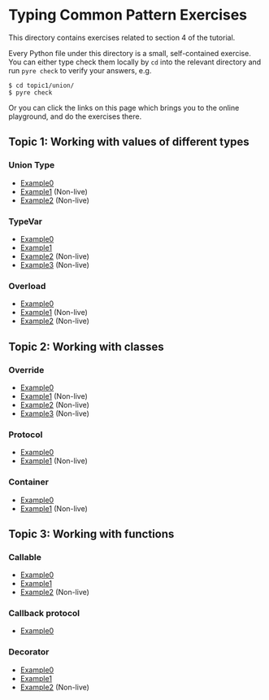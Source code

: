 # Typing Common Pattern Exercises

This directory contains exercises related to section 4 of the tutorial. 

Every Python file under this directory is a small, self-contained exercise. You can either type check them locally by `cd` into the relevant directory and run `pyre check` to verify your answers, e.g.
```
$ cd topic1/union/
$ pyre check
```

Or you can click the links on this page which brings you to the online playground, and do the exercises there. 

## Topic 1: Working with values of different types

### Union Type
- [Example0](https://pyre-check.org/play?input=%23+pyre-strict%0A%0A%0Adef+_receive_bytes_data%28%29+-%3E+bytes%3A%0A++++...%0A%0A%0A%23+TODO%3A+This+is+a+function+that%27s+intended+to+receive+data+from+the+network.%0A%23+Try+add+type+annotation+to+it+using+union+type.+This+entire+file+should+type%0A%23+check+if+you+annotate+it+correctly.%0Adef+receive_data%28encoding%3DNone%29%3A%0A++++bytes_data+%3D+_receive_bytes_data%28%29%0A++++if+encoding+is+None%3A%0A++++++++return+bytes_data%0A++++else%3A%0A++++++++return+bytes_data.decode%28encoding%29%0A%0A%0A%23+Code+below+are+used+to+verify+if+your+annotated+the+above+function+correctly.%0Adef+_process_bytes%28data%3A+bytes%29+-%3E+None%3A%0A++++...%0A%0A%0Adef+_process_string%28data%3A+str%29+-%3E+None%3A%0A++++...%0A%0A%0Adef+test%28%29+-%3E+None%3A%0A++++received_bytes+%3D+receive_data%28%29%0A++++if+isinstance%28received_bytes%2C+bytes%29%3A%0A++++++++_process_bytes%28received_bytes%29%0A%0A++++received_string+%3D+receive_data%28%22utf-8%22%29%0A++++if+isinstance%28received_string%2C+str%29%3A%0A++++++++_process_string%28received_string%29%0A%0A%0A%23+Note+the+two+isinstance%28%29+check+in+our+test%28%29+function+--+why+do+you+think%0A%23+they+exist%3F+What+happens+if+we+removed+them%3F%0A)
- [Example1](https://pyre-check.org/play?input=%23+pyre-ignore-all-errors%0A%0A%23+TODO%3A+Change+%60pyre-ignore-all-errors%60+to+%60pyre-strict%60+on+line+1%2C+so+we+get%0A%23+to+see+all+type+errors+in+this+file.%0A%0Aimport+pathlib%0A%0A%23+Here+is+a+simple+function+that+takes+a+file+path+and+return+its+content.%0A%23+TODO%3A+Try+add+type+annotations+to+this+function.%0Adef+read_file%28path%29%3A%0A++++try%3A%0A++++++++%23+https%3A%2F%2Fdocs.python.org%2F3%2Flibrary%2Fpathlib.html%23pathlib.Path.read_text%0A++++++++return+path.read_text%28%29%0A++++except+%28FileNotFoundError%2C+PermissionError%29+as+error%3A%0A++++++++return+None%0A%0A%0A%23+Here+is+an+alternative+implementation+that+lets+the+exceptions+escape.+%0A%23+TODO%3A+Try+type+annotating+this+one+as+well.%0Adef+read_file_alternative%28path%29%3A%0A++++%23+https%3A%2F%2Fdocs.python.org%2F3%2Flibrary%2Fpathlib.html%23pathlib.Path.read_text%0A++++return+path.read_text%28%29%0A%0A%0A%23+Question%3A+Compare+the+two+functions+above.+Which+one+is+more+convenient+to%0A%23+use%3F+Which+one+is+safer+to+use%3F%0Adef+_process_content%28data%3A+str%29+-%3E+None%3A%0A++++...%0A%0A%0Adef+test%28path%3A+pathlib.Path%29+-%3E+None%3A%0A++++file_content+%3D+read_file%28path%29%0A++++if+file_content+is+not+None%3A++%23+what+happens+if+we+remove+this+line%3F%0A++++++++_process_content%28file_content%29%0A%0A++++file_content2+%3D+read_file_alternative%28path%29%0A++++_process_content%28file_content2%29%0A
) (Non-live)
- [Example2](https://pyre-check.org/play?input=%23+pyre-ignore-all-errors%0A%0A%23+TODO%3A+Change+%60pyre-ignore-all-errors%60+to+%60pyre-strict%60+on+line+1%2C+so+we+get%0A%23+to+see+all+type+errors+in+this+file.%0A%0A%23+We+mentioned+in+the+talk+that+consuming+values+of+union+type+often+requires+a%0A%23+case+split.+But+there+are+also+cases+where+the+case+split+is+not+necessary.%0A%23+This+example+demonstrates+those+cases.%0A%0A%23+Consider+these+two+classes%3A%0A%0A%0Aclass+Dog%3A%0A++++def+bark%28self%29+-%3E+None%3A%0A++++++++print%28%22Whoof%21+Whoof%21%22%29%0A%0A++++def+play%28self%29+-%3E+None%3A%0A++++++++print%28%22Dog+playing%21%22%29%0A%0A++++def+chase%28self%2C+dog%3A+Dog%29+-%3E+None%3A%0A++++++++print%28%22Dog+is+chasing+another+dog%21%22%29%0A%0A%0Aclass+Cat%3A%0A++++def+meow%28self%29+-%3E+None%3A%0A++++++++print%28%22Meow%21+Meow%21%22%29%0A%0A++++def+play%28self%29+-%3E+None%3A%0A++++++++print%28%22Cat+playing%21%22%29%0A%0A++++def+chase%28self%2C+cat%3A+Cat%29+-%3E+None%3A%0A++++++++print%28%22Cat+is+chasing+another+cat%21%22%29%0A%0A%0A%23+Now+we+have+a+function+written+like+this%3A%0A%0A%0Adef+make_sound%28pet%29%3A%0A++++if+isinstance%28pet%2C+Dog%29%3A%0A++++++++pet.bark%28%29%0A++++elif+isinstance%28pet%2C+Cat%29%3A%0A++++++++pet.meow%28%29%0A++++else%3A%0A++++++++raise+RuntimeError%0A%0A%0Amake_sound%28Dog%28%29%29%0Amake_sound%28Cat%28%29%29%0A%0A%23+TODO%3A+Type-annotate+the+%60make_sound%60+function.+Is+the+case-split+here%0A%23+necessary+or+not%3F%0A%0A%0A%23+------------------------------------------------------------------------------%0A%0A%23+Now+consider+the+following+function%3A%0A%0A%0Adef+make_play%28pet%29%3A%0A++++if+isinstance%28pet%2C+Dog%29%3A%0A++++++++pet.play%28%29%0A++++elif+isinstance%28pet%2C+Cat%29%3A%0A++++++++pet.play%28%29%0A++++else%3A%0A++++++++raise+RuntimeError%0A%0A%0Amake_play%28Dog%28%29%29%0Amake_play%28Cat%28%29%29%0A%0A%23+TODO%3A+Type-annotate+the+%60make_sound%60+function.+Is+the+case-split+here%0A%23+necessary+or+not%3F+Try+removing+the+isinstance+check+and+see+if+the+type%0A%23+checker+accepts+the+change.%0A%0A%0A%23+------------------------------------------------------------------------------%0A%0A%23+Question%3A+Is+it+possible+to+type-annotate+the+following+function+with+union%0A%23+type%2C+without+doing+any+case+split+in+the+function+body%3F+Why+or+why+not%3F%0Adef+make_chase%28pet0%2C+pet1%29%3A%0A++++pet0.chase%28pet1%29%0A++++pet1.chase%28pet0%29%0A%0A%0Amake_chase%28Dog%28%29%2C+Dog%28%29%29%0Amake_chase%28Cat%28%29%2C+Dog%28%29%29%0Amake_chase%28Dog%28%29%2C+Cat%28%29%29%0Amake_chase%28Cat%28%29%2C+Cat%28%29%29%0A
) (Non-live)

### TypeVar

- [Example0](https://pyre-check.org/play?input=%23+pyre-strict%0A%0A%23+TODO%3A+Try+annotating+this+function%2C+using+typevar%0Adef+make_pair%28x%2C+y%29%3A%0A++++return+%28x%2C+y%29%0A%0A%0A%23+Here+are+some+tests+to+help+you+verify+that+the+annotation+above+is+working.%0A%23+The+entire+file+should+have+no+type+errors+if+you+did+it+correctly.%0Adef+verify0%28p%3A+tuple%5Bbool%2C+bool%5D%29+-%3E+None%3A%0A++++...%0A%0A%0Adef+verify1%28p%3A+tuple%5Bint%2C+str%5D%29+-%3E+None%3A%0A++++...%0A%0A%0Adef+verify2%28p%3A+tuple%5Bbytes%2C+list%5Bfloat%5D%5D%29+-%3E+None%3A%0A++++...%0A%0A%0Adef+test_make_pair%28%29+-%3E+None%3A%0A++++verify0%28make_pair%28True%2C+False%29%29%0A++++verify1%28make_pair%281%2C+%22foo%22%29%29%0A++++verify2%28make_pair%28b%22bar%22%2C+%5B42.0%5D%29%29%0A%0A%0A%23+Question%3A+In+the+example+above%2C+how+many+type+vars+did+you+define%3F%0A
)
- [Example1](https://pyre-check.org/play?input=%23+pyre-strict%0A%0A%23+TODO%3A+Try+annotating+this+function%2C+using+typevar%0A%23+Hint%3A+here+are+some+example+behaviors+of+this+function%3A%0A%23+flatten_list%28%5B%5B1%5D%2C+%5B%5D%2C+%5B2%2C+3%5D%5D%29+%3D%3D+%5B1%2C+2%2C+3%5D%0A%23+flatten_list%28%5B%5B%22foo%22%2C+%22bar%22%5D%2C+%5B%22baz%22%5D%5D%29+%3D%3D+%5B%22foo%22%2C+%22bar%22%2C+%22baz%22%5D%0A%23+flatten_list%28%5B%5B%5B0%5D%2C+%5B1%5D%5D%2C+%5B%5B2%2C+3%5D%5D%5D%29+%3D%3D+%5B%5B0%2C+1%5D%2C+%5B2%2C+3%5D%5D%0Adef+flatten_list%28inputs%29%3A%0A++++return+%5Bx+for+y+in+inputs+for+x+in+y%5D%0A%0A%0A%23+Here+are+some+tests+to+help+you+verify+that+the+annotation+above+is+working.%0A%23+The+entire+file+should+have+no+type+errors+if+you+did+it+correctly.%0Adef+verify0%28l%3A+list%5Bint%5D%29+-%3E+None%3A%0A++++...%0A%0A%0Adef+verify1%28l%3A+list%5Bstr%5D%29+-%3E+None%3A%0A++++...%0A%0A%0Adef+verify2%28l%3A+list%5Blist%5Bint%5D%5D%29+-%3E+None%3A%0A++++...%0A%0A%0Adef+test_flatten_list%28%29+-%3E+None%3A%0A++++verify0%28flatten_list%28%5B%5B1%5D%2C+%5B%5D%2C+%5B2%2C+3%5D%5D%29%29%0A++++verify1%28flatten_list%28%5B%5B%22foo%22%2C+%22bar%22%5D%2C+%5B%22baz%22%5D%5D%29%29%0A++++verify2%28flatten_list%28%5B%5B%5B0%5D%2C+%5B1%5D%5D%2C+%5B%5B2%2C+3%5D%5D%5D%29%29%0A
)
- [Example2](https://pyre-check.org/play?input=%23+pyre-ignore-all-errors%0A%0A%23+TODO%3A+Change+%60pyre-ignore-all-errors%60+to+%60pyre-strict%60+on+line+1%2C+so+we+get%0A%23+to+see+all+type+errors+in+this+file.%0A%0Afrom+typing+import+TypeVar%0A%0A%23+This+exercise+is+about+the+scope+of+the+typevar.%0A%0A%23+Below+we+have+2+functions%2C+%60foo%60+and+%60bar%60.+They+are+defined+with+2+different%0A%23+typevars%2C+T+and+U.%0A%0AT+%3D+TypeVar%28%22T%22%29%0A%0A%0Adef+foo%28x%3A+T%29+-%3E+list%5BT%5D%3A%0A++++...%0A%0A%0AU+%3D+TypeVar%28%22U%22%29%0A%0A%0Adef+bar%28y%3A+U%29+-%3E+U%3A%0A++++...%0A%0A%0Adef+test%28%29+-%3E+int%3A%0A++++return+bar%2842%29+%2B+len%28foo%28%22abc%22%29%29%0A%0A%0A%23+TODO%3A+Try+changing+the+definition+of+%60bar%60+such+that+it+reuses+the+same%0A%23+typevar+T+as+%60foo%60.+How+did+your+change+affect+type+checking+results%3F%0A%0A%0A%23+-----------------------------------------------------------------------------------------%0A%0A%0A%23+Now+let%27s+try+something+different.+This+time%2C+we+have+an+outer+function%0A%23+%60test%60+and+an+inner+function+%60make_tuple_inner%60.+They+are+currently+defined%0A%23+using+2+different+typevars%2C+T+and+U.%0A%0A%0Adef+test%28x%3A+T%29+-%3E+tuple%5Bint%2C+int%5D%3A%0A++++def+make_tuple_inner%28y%3A+U%2C+z%3A+U%29+-%3E+tuple%5BU%2C+U%5D%3A%0A++++++++return+%28y%2C+z%29%0A%0A++++return+make_tuple_inner%280%2C+1%29%0A%0A%0A%23+TODO%3A+Try+changing+the+definition+of+%60make_tuple_inner%60+such+that+it+reuses%0A%23+the+same+typevar+T+as+%60test%60.+How+did+your+change+affect+type+checking%0A%23+results%3F%0A%0A%0A%23+-----------------------------------------------------------------------------------------%0A%0A%0A%23+The+general+lesson+here+is+that+TypeVars+can+be+freely+reused+across%0A%23+different+functions%2C+but+they+cannot+be+freely+reused+within+the+body+of+a%0A%23+single+function.%0A
) (Non-live)
- [Example3](https://pyre-check.org/play?input=%23+pyre-ignore-all-errors%0A%0A%23+TODO%3A+Change+%60pyre-ignore-all-errors%60+to+%60pyre-strict%60+on+line+1%2C+so+we+get%0A%23+to+see+all+type+errors+in+this+file.%0A%0A%23+TypeVars+can+also+take+a+%22bound%22+argument.+Suppose+we+have+a+class+hierachy+like+this%3A%0A%0A%0Aclass+Pet%3A%0A++++name%3A+str%0A%0A++++def+__init__%28self%2C+name%3A+str%29+-%3E+None%3A%0A++++++++self.name+%3D+name%0A%0A%0Aclass+Dog%28Pet%29%3A%0A++++pass%0A%0A%0Aclass+Cat%28Pet%29%3A%0A++++pass%0A%0A%0A%23+And+we+have+a+function+that+is+supposed+to+operate+on+any+subclasses+of+Pet%3A%0A%0A%0Adef+make_cute%28pet%29%3A%0A++++original_name+%3D+pet.name%0A++++new_name+%3D+f%22Cute+%7Boriginal_name%7D%22%0A++++pet.name+%3D+new_name%0A++++return+pet%0A%0A%0A%23+It%27s+apparent+that+the+function+has+the+same+parameter+and+return+type%2C+so+we%0A%23+might+want+to+use+a+type+var.%0A%23+TODO%3A+Try+annotating+the+function+above+with+a+simple+typevar+and+see+what%0A%23+happens+--+why+do+you+think+the+type+checker+complains%3F%0A%0A%23+TODO%3A+Now%2C+add+a+%22bound%22+argument+to+your+typevar+like+this%3A%0A%23+T+%3D+TypeVar%28%22T%22%2C+bound%3DPet%29%0A%23+This+basically+tells+the+type+checker+that+within+the+function+body%2C+T+is%0A%23+guaranteed+to+be+a+subclass+of+Pet%2C+which+makes+it+possible+for+us+to+access%0A%23+its+%60name%60+field+within+the+function.+Try+invoking+the+function+with+an+int%0A%23+or+string+and+see+what+happens%21%0A%0A%23+Such+trick+is+often+useful%2C+for+example%2C+when+you+use+the+builder+pattern.%0A%0A%0Adef+verify_dog%28dog%3A+Dog%29+-%3E+None%3A%0A++++...%0A%0A%0Adef+verify_cat%28cat%3A+Cat%29+-%3E+None%3A%0A++++...%0A%0A%0Adef+test%28%29+-%3E+None%3A%0A++++verify_dog%28make_cute%28Dog%28%22Fido%22%29%29%29%0A++++verify_cat%28make_cute%28Dog%28%22Fido%22%29%29%29%0A
) (Non-live)

### Overload
- [Example0](https://pyre-check.org/play?input=%23+pyre-strict%0A%0A%23+The+Python+standard+library+has+a+built-in+%22round%22+function%2C+which+takes+a%0A%23+float+value+and+round+it+down.+If+no+additional+argument+is+provided%2C+or+if%0A%23+the+ndigits+argument+is+set+to+None%2C+the+input+float+will+be+round+to+the%0A%23+nearest+integer.+Otherwise%2C+if+ndigits+is+a+integer%2C+it+specifies+the+number%0A%23+of+decimal+digits+to+keep%2C+and+the+return+value+becomes+a+float.+For+example%3A%0A%0Aassert+round%2842.06%29+%3D%3D+42%0Aassert+round%2842.06%2C+None%29+%3D%3D+42%0Aassert+round%2842.06%2C+ndigits%3DNone%29+%3D%3D+42%0Aassert+round%2842.06%2C+1%29+%3D%3D+42.1%0Aassert+round%2842.06%2C+ndigits%3D1%29+%3D%3D+42.1%0A%0A%23+The+exercise+here+is+to+try+adding+type+annotation+to+this+builtin+functions.%0A%23+To+avoid+potential+naming+conflict%2C+let%27s+write+our+own+wrapper+of+the%0A%23+%60round%60+function+and+operate+that+instead.%0A%23+TODO%3A+Type+annotate+the+%60my_round%60+function.+The+entire+file+should+have+no%0A%23+type+errors+if+you+did+it+correctly.%0A%0A%0Adef+my_round%28value%2C+ndigits%3DNone%29%3A%0A++++%23+An+error+suppression+is+needed+here+if+fallback+annotation+is+added.%0A++++return+round%28value%2C+ndigits%29++%23+type%3A+ignore%0A%0A%0A%23+Below+are+some+tests+to+help+you+verify+that+the+annotation+above+is+working.%0Adef+verify0%28r%3A+int%29+-%3E+None%3A%0A++++...%0A%0A%0Adef+verify1%28r%3A+float%29+-%3E+None%3A%0A++++...%0A%0A%0Adef+test%28%29+-%3E+None%3A%0A++++verify0%28my_round%2842.06%29%29%0A++++verify0%28my_round%2842.06%2C+None%29%29%0A++++verify0%28my_round%2842.06%2C+ndigits%3DNone%29%29%0A++++verify1%28my_round%2842.06%2C+1%29%29%0A++++verify1%28my_round%2842.06%2C+ndigits%3D1%29%29%0A)
- [Example1](https://pyre-check.org/play?input=%23+pyre-ignore-all-errors%0A%0A%23+TODO%3A+Change+%60pyre-ignore-all-errors%60+to+%60pyre-strict%60+on+line+1%2C+so+we+get%0A%23+to+see+all+type+errors+in+this+file.%0A%0A%23+PEP+586+introduces+the+notion+of+%22literal+type%22+%28see%0A%23+https%3A%2F%2Fdocs.python.org%2F3%2Flibrary%2Ftyping.html%23typing.Literal%29.+A+literal+type%0A%23+is+a+type+that+can+be+used+to+indicate+to+type+checker+that+the+corresponding%0A%23+variable+can+only+take+certain+%28int%2C+boolean%2C+string%2C+or+enum%29+values.+For%0A%23+example%3A%0A%0Afrom+typing+import+Literal%0A%0A%0Adef+only_take_one%28x%3A+Literal%5B1%5D%29+-%3E+None%3A%0A++++...%0A%0A%0Aonly_take_one%281%29++%23+OK%0A%23+only_take_one%282%29+will+error%2C+since+only+the+integer+literal+1+has+the+type%0A%23+%60Literal%5B1%5D%60.%0A%0A%0Adef+only_take_true%28x%3A+Literal%5BTrue%5D%29+-%3E+None%3A%0A++++...%0A%0A%0Aonly_take_true%28True%29++%23+OK%0A%23+only_take_one%28False%29+will+error%2C+due+to+same+reason+before.%0A%0A%0A%23+Given+the+information+above%2C+let%27s+try+adding+type+annotation+to+the%0A%23+following+function.+It%27s+a+simple+wrapper+around+%60subprocess.run%60.+The+idea%0A%23+is+that+we+have+a+flag+to+control+whether+the+return+code+or+the+stdout+of%0A%23+the+subprocess+invocation+should+be+returned.%0A%23+TODO%3A+Type+annotate+the+%60run%60+function.+The+entire+file+should+have+no+type%0A%23+errors+if+you+did+it+correctly.%0A%0Aimport+subprocess%0A%0A%0Adef+run%28command%2C+keep_stdout%3DFalse%29%3A%0A++++%23+https%3A%2F%2Fdocs.python.org%2F3%2Flibrary%2Fsubprocess.html%23subprocess.run%0A++++%23+The+code+only+works+on+Python+3.7%2B%0A++++result+%3D+subprocess.run%28%0A++++++++command.split%28%29%2C%0A++++++++text%3DTrue%2C%0A++++++++capture_output%3Dkeep_stdout%2C%0A++++%29%0A++++if+keep_stdout%3A%0A++++++++return+result.stdout%0A++++else%3A%0A++++++++return+result.returncode%0A%0A%0A%23+Below+are+some+tests+to+help+you+verify+that+the+annotation+above+is+working.%0Adef+verify0%28r%3A+int%29+-%3E+None%3A%0A++++...%0A%0A%0Adef+verify1%28r%3A+str%29+-%3E+None%3A%0A++++...%0A%0A%0Adef+test%28%29+-%3E+None%3A%0A++++verify0%28run%28%22touch+foo.py%22%29%29%0A++++verify0%28run%28%22touch+foo.py%22%2C+keep_stdout%3DFalse%29%29%0A++++verify1%28run%28%22cat+foo.py%22%2C+keep_stdout%3DTrue%29%29%0A) (Non-live)
- [Example2](https://pyre-check.org/play?input=%23+pyre-ignore-all-errors%0A%0A%23+This+is+a+read-only+exercise.%0A%0Afrom+typing+import+overload%0A%0A%23+Using+overloads+to+annotate+functions+is+sometimes+unavoidable+because+the%0A%23+function+comes+from+a+third+party+library+you+do+not+control%2C+and+you+are%0A%23+just+writing+type+stubs+for+it.%0A%23+But+if+you+do+have+full+control+over+the+source+code+and+are+able+to+do+some%0A%23+refactoring%2C+there+are+ways+to+avoid+the+complexity+and+the+hassle+of%0A%23+overloads+altogether.%0A%0A%23+One+thing+to+realize+is+that+overloads+are+necessary+only+when+you+want%0A%23+different+function+signatures+to+share+the+same+name.+If+there%27s+no+name%0A%23+sharing%2C+no+overload+needed.+Hence+the+easiest+way+to+avoid+overloads+is+to%0A%23+break+the+overloaded+name+into+separate+functions.+Take+the+%60receive_data%60%0A%23+example+we+had+in+the+talk%3A%0A%0A%0A%40overload%0Adef+receive_data%28%29+-%3E+bytes%3A%0A++++pass%0A%0A%0A%40overload%0Adef+receive_data%28encoding%3A+None%29+-%3E+bytes%3A%0A++++pass%0A%0A%0A%40overload%0Adef+receive_data%28encoding%3A+str%29+-%3E+str%3A%0A++++pass%0A%0A%0Adef+receive_data%28encoding%3A+str+%7C+None+%3D+None%29+-%3E+bytes+%7C+str%3A%0A++++...%0A%0A%0A%23+Instead+of+having+one+function+that+may+return+either+a+bytes+or+a+string%2C%0A%23+write+two+different+functions+instead%3A%0A%0A%0Adef+receive_bytes_data%28%29+-%3E+bytes%3A%0A++++...%0A%0A%0Adef+receive_str_data%28encoding%3A+str%29+-%3E+str%3A%0A++++...%0A%0A%0A%23+Downstream+code+will+be+able+to+choose+which+one+to+use+on+their+side+based%0A%23+on+the+name+of+the+function%2C+not+on+the+number+or+the+types+of+the+arguments.%0A%23+No+overload+is+required+at+all.%0A%0A%23+The+same+thing+can+be+done+in+other+examples.+Try+thinking+of+a+way+to+break%0A%23+the+%60round%60+function+and+the+%60run%60+function+we+wrote+in+other+exercises.%0A) (Non-live)

## Topic 2: Working with classes

### Override
- [Example0](https://pyre-check.org/play?input=%23+pyre-strict%0A%0A%23+This+exercise+is+about+basic+object-oriented+programming+in+Python.%0A%23+Let%27s+define+a+simple+class+hierarchy%3A%0A%0A%0Aclass+Pet%3A%0A++++def+__init__%28self%2C+name%3A+str%29+-%3E+None%3A%0A++++++++self.name%3A+str+%3D+name%0A%0A++++def+play_with%28self%2C+other%3A+%22Pet%22%29+-%3E+None%3A%0A++++++++print%28f%22%7Bself.name%7D+is+playing+with+%7Bother.name%7D%22%29%0A%0A%0A%23+Subclasses+of+Pet+%22inherits%22+all+the+attributes+and+methods+in+the+parent%0A%23+class.+So+any+Dog+will+also+have+a+name+and+a+play_with+method.+What%E2%80%99s+more%2C%0A%23+Dog+can+also+add+new+attributes+or+new+methods+that+do+not+exist+in+the+Pet%0A%23+class.%0Aclass+Dog%28Pet%29%3A%0A++++def+bark%28self%29+-%3E+None%3A%0A++++++++print%28%22Whoof%21+Whoof%21%22%29%0A%0A%0A%23++Another+thing+that+may+happen+in+subclass+is+that+you+can+define+attributes%0A%23++or+methods+that+has+the+same+name+as+the+attributes+or+methods+in+the+parent%0A%23++class.+Doing+this+will+make+the+definition+in+the+child+class+%22override%22+the%0A%23++corresponding+definition+in+the+parent.+The+end+result+of+the+overriding+is%0A%23++that+the+%60Cat%60+objects+and+Pet+objects+may+share+the+same+%60play_with%60%0A%23++interface%2C+but+when+you+invoke+that+interface%2C+they+will+behave+differently.%0Aclass+Cat%28Pet%29%3A%0A++++def+play_with%28self%2C+other%3A+Pet%29+-%3E+None%3A%0A++++++++print%28f%22%7Bself.name%7D+does+not+want+to+play+with+%7Bother.name%7D%22%29%0A%0A%0A%23+TODO%3A+Type-annotate+the+following+functions+without+using+union+type.+The%0A%23+function+should+accepts+all+kinds+of+pets%2C+but+nothing+else.%0Adef+befriend%28pet0%2C+pet1%29%3A%0A++++pet0.play_with%28pet1%29%0A++++pet1.play_with%28pet0%29%0A%0A%0A%23+Below+are+some+tests+to+help+you+verify+that+the+annotation+above+is+working.%0A%23+The+%60test%60+function+should+have+no+type+errors+if+you+did+it+correctly.%0A%0A%0Adef+test%28%29+-%3E+None%3A%0A++++befriend%28Dog%28%22Fido%22%29%2C+Dog%28%22Rover%22%29%29%0A++++befriend%28Dog%28%22Fido%22%29%2C+Cat%28%22Fluffy%22%29%29%0A++++befriend%28Cat%28%22Fluffy%22%29%2C+Dog%28%22Fido%22%29%29%0A++++befriend%28Cat%28%22Fluffy%22%29%2C+Cat%28%22Silky%22%29%29%0A%0A%0A%23+-------------------------------------------------------------------------------%0A%0A%0A%23+Here%27s+another+class+that+tries+to+extend+Pet.+The+type+checker+complains%0A%23+about+it.+Can+you+spot+why%3F%0A%0A%0Aclass+Duck%28Pet%29%3A%0A++++def+play_with%28self%29+-%3E+None%3A%0A++++++++print%28f%22%7Bself.name%7D+is+playing+by+itself%22%29%0A%0A%0A%23+Trying+executing+this+file+with+the+Python+interpreter+%28e.g.+%60python3%0A%23+example.py%60%29+to+get+a+sense+of+why+the+definition+of+%60Duck%60+is+problematic.%0Abefriend%28Dog%28%22Fido%22%29%2C+Duck%28%22Donald%22%29%29%0A)
- [Example1](https://pyre-check.org/play?input=%23+pyre-strict%0A%0A%23+This+example+shows+why+it+is+not+safe+to+have+overriding+method+change+the%0A%23+return+type+to+be+more+general.+Try+run+this+file+with+a+Python+interpreter%0A%23+%28e.g.+%60python3+example1.py%60%29.%0A%0A%0Aclass+Pet%3A%0A++++def+__init__%28self%2C+name%3A+str%29+-%3E+None%3A%0A++++++++self.name%3A+str+%3D+name%0A%0A++++def+clone%28self%29+-%3E+%22Pet%22%3A%0A++++++++return+Pet%28self.name%29%0A%0A%0Aclass+Dog%28Pet%29%3A%0A++++def+clone%28self%29+-%3E+object%3A++%23+type%3A+ignore%0A++++++++return+42%0A%0A%0Adef+test%28pet%3A+Pet%29+-%3E+None%3A%0A++++clone+%3D+pet.clone%28%29%0A++++print%28f%22Name+of+cloned+pet+is+%7Bpet.name%7D%22%29%0A%0A%0Atest%28Dog%28%22Fido%22%29%29%0A) (Non-live)
- [Example2](https://pyre-check.org/play?input=%23+pyre-strict%0A%0A%23+This+example+shows+why+it+is+not+safe+to+have+overriding+method+change+the%0A%23+parameter+type+to+be+more+specific.+Try+run+this+file+with+a+Python%0A%23+interpreter+%28e.g.+%60python3+example2.py%60%29.%0A%0A%0Aclass+Pet%3A%0A++++def+__init__%28self%2C+name%3A+str%29+-%3E+None%3A%0A++++++++self.name%3A+str+%3D+name%0A%0A++++def+likes%28self%2C+other%3A+%22Pet%22%29+-%3E+bool%3A%0A++++++++return+True%0A%0A%0Aclass+Dog%28Pet%29%3A%0A++++pass%0A%0A%0Aclass+Cat%28Pet%29%3A%0A++++def+is_fluffy%28self%29+-%3E+bool%3A%0A++++++++return+self.name+%3D%3D+%22Fluffy%22%0A%0A++++def+likes%28self%2C+other%3A+%22Cat%22%29+-%3E+bool%3A++%23+type%3A+ignore%0A++++++++return+other.is_fluffy%28%29%0A%0A%0Adef+likes_fido%28pet%3A+Pet%29+-%3E+bool%3A%0A++++return+pet.likes%28Dog%28%22Fido%22%29%29%0A%0A%0Aprint%28likes_fido%28Cat%28%22Fluffy%22%29%29%29%0A) (Non-live)
- [Example3](https://pyre-check.org/play?input=%23+pyre-ignore-all-errors%0A%0A%23+TODO%3A+Change+%60pyre-ignore-all-errors%60+to+%60pyre-strict%60+on+line+1%2C+so+we+get%0A%23+to+see+all+type+errors+in+this+file.%0A%0A%23+A+%28hypothetical%29+Python+developer+is+having+trouble+with+a+typing-related%0A%23+issue.+Here+is+what+the+code+looks+like%3A%0A%0A%0Aclass+ConfigA%3A%0A++++pass%0A%0A%0Aclass+ConfigB%3A%0A++++some_attribute%3A+int+%3D+1%0A%0A%0Aclass+HelperBase%3A%0A++++def+__init__%28self%2C+config%3A+ConfigA+%7C+ConfigB%29+-%3E+None%3A%0A++++++++self.config+%3D+config%0A%0A++++def+common_fn%28self%29+-%3E+None%3A%0A++++++++pass%0A%0A%0Aclass+HelperA%28HelperBase%29%3A%0A++++def+__init__%28self%2C+config%3A+ConfigA%29+-%3E+None%3A%0A++++++++super%28%29.__init__%28config%29%0A%0A%0Aclass+HelperB%28HelperBase%29%3A%0A++++def+__init__%28self%2C+config%3A+ConfigB%29+-%3E+None%3A%0A++++++++super%28%29.__init__%28config%29%0A%0A++++def+some_fn%28self%29+-%3E+int%3A%0A++++++++return+self.config.some_attribute%0A%0A%0A%23+The+developer+is+confused+about+why+Pyre+reports+a+type+error+on+%60HelperB.some_fn%60.%0A%23+Question%3A+Is+the+reported+type+error+a+false+positive+or+not%3F%0A%23+Question%3A+How+would+you+suggest+changing+the+code+to+avoid+the+type+error%3F%0A%23+Question%3A+Is+it+a+good+idea+to+have+%60HelperA%60+and+%60HelperB%60+share+the+same+base+class%3F%0A) (Non-live)

### Protocol
- [Example0](https://pyre-check.org/play?input=%23+pyre-strict%0A%0A%23+Consider+the+following+%60read_and_process%28%29%60+function%2C+which+reads+data+from%0A%23+somewhere%2C+and+process+the+data+somehow.%0Adef+_process%28message%3A+bytes%29+-%3E+None%3A%0A++++...%0A%0A%0Adef+read_and_process%28input_channel%29%3A%0A++++message+%3D+input_channel.readline%28%29%0A++++_process%28message%29%0A%0A%0A%23+Question%3A+without+additional+context%2C+what+do+think+should+be+the+type+of+the%0A%23+parameter+%60input_channel%60%3F%0A%0A%0A%23+----------------------------------------------------------------------------%0A%0A%0A%23+It+seems+like+%60input_channel%60+can+be+many+things.+For+examle%2C+we+could+pass%0A%23+an+opened+file+to+it%3A%0A%0A%0Adef+test_file%28filename%3A+str%29+-%3E+None%3A%0A++++%23+https%3A%2F%2Fdocs.python.org%2F3%2Flibrary%2Ffunctions.html%23open%0A++++with+open%28filename%2C+%22rb%22%29+as+f%3A%0A++++++++%23+The+type+of+%60f%60+here+would+be+%60io.BufferedReader%60.+You+can+confirm+it%0A++++++++%23+by+adding+a+%60reveal_type%28f%29%60.%0A++++++++read_and_process%28f%29%0A%0A%0A%23+We+could+also+have+the+%60input_channel%60+backed+by+a+data+stream+from+network%3A%0A%0Aimport+socket%0A%0A%0Aclass+SocketInputChannel%3A%0A++++def+__init__%28self%2C+sock%3A+socket.socket%29+-%3E+None%3A%0A++++++++self.sock+%3D+sock%0A%0A++++%23+NOTE%3A+This+is+just+a+simple+implementation+for+demonstration+purpose%0A++++%23+only.+It+is+horribly+efficient+and+therefore+not+recommended+for+any%0A++++%23+practical+purpose.+In+production+code%2C+you+may+want+to+either+leverage%0A++++%23+%60sock.makefile%28%29%60+or+to+use+an+in-memory+buffer+along+with+a+larger%0A++++%23+chunk+size+for+%60sock.recv%28%29%60%0A++++def+readline%28self%29+-%3E+bytes%3A%0A++++++++line+%3D+b%22%22%0A++++++++while+not+line.endswith%28b%22%5Cn%22%29%3A%0A++++++++++++%23+https%3A%2F%2Fdocs.python.org%2F3%2Flibrary%2Fsocket.html%23socket.socket.recv%0A++++++++++++line+%2B%3D+self.sock.recv%281%29%0A++++++++return+line%0A%0A%0Adef+test_network%28sock%3A+socket.socket%29+-%3E+None%3A%0A++++read_and_process%28SocketInputChannel%28sock%29%29%0A%0A%0A%23+And+why+not+have+an+input+channel+backed+by+a+in-memory+bytes+buffer%2C+if+for%0A%23+no+other+reason+than+to+make+it+easier+to+do+unit+tests+on+the%0A%23+%60read_and_process%28%29%60+function%3F%0A%0Aimport+io%0A%0A%0Adef+test_bytes_buffer%28content%3A+bytes%29+-%3E+None%3A%0A++++%23+https%3A%2F%2Fdocs.python.org%2F3%2Flibrary%2Fio.html%23io.BytesIO%0A++++read_and_process%28io.BytesIO%28content%29%29%0A%0A%0A%23+----------------------------------------------------------------------------%0A%0A%0A%23+TODO%3A+Given+all+the+usages+described+in+the+previous+section%2C+try%0A%23+type-annotating+the+%60read_and_process%28%29%60+function+appeared+on+top+of+this%0A%23+file%2C+so+all+of+its+callers+in+this+file+type+checks.%0A%0A%23+Also+think+about+the+scenario+where+in+the+future%2C+we+may+further+extend+our%0A%23+application+and+define+more+kinds+of+input+channels+%28i.e.+define+more+classes%0A%23+that+offers+a+bytes-returning+%60readline%28%29%60+method%29.+Does+the+annotation+you%0A%23+added+before+still+work%3F%0A)
- [Example1](https://pyre-check.org/play?input=%23+pyre-ignore-all-errors%0A%0A%23+TODO%3A+Change+%60pyre-ignore-all-errors%60+to+%60pyre-strict%60+on+line+1%2C+so+we+get%0A%23+to+see+all+type+errors+in+this+file.%0A%0A%23+TODO%3A+Try+type-annotate+the+following+function%2C+so+the+entire+file+would+type%0A%23+check.+Please+avoid+using+union+type.%0A%0A%0Adef+close_all%28%2Athings%29%3A%0A++++for+t+in+things%3A%0A++++++++t.close%28%29%0A%0A%0Aimport+tarfile%2C+threading%0A%0A%0Aclass+Resource%3A%0A++++def+__init__%28self%2C+lock%3A+threading.Lock%29+-%3E+None%3A%0A++++++++self.lock+%3D+lock%0A%0A++++def+acquire%28self%29+-%3E+None%3A%0A++++++++self.lock.acquire%28%29%0A%0A++++def+close%28self%29+-%3E+None%3A%0A++++++++self.lock.release%28%29%0A%0A%0Adef+test%28resource%3A+Resource%2C+input_filename%3A+str%2C+output_filename%3A+str%29+-%3E+None%3A%0A++++try%3A%0A++++++++resource.acquire%28%29%0A++++++++in_file+%3D+tarfile.open%28input_filename%29%0A++++++++out_file+%3D+open%28output_filename%2C+%22w%22%29%0A++++finally%3A%0A++++++++close_all%28resource%2C+in_file%2C+out_file%29%0A) (Non-live)

### Container
- [Example0](https://pyre-check.org/play?input=%23+pyre-strict%0A%0A%23+This+is+a+read-only+exercise.+Consider+the+following+class+hierarchy%3A%0A%0A%0Aclass+Pet%3A%0A++++def+__init__%28self%2C+name%3A+str%29+-%3E+None%3A%0A++++++++self.name%3A+str+%3D+name%0A%0A%0Aclass+Dog%28Pet%29%3A%0A++++def+bark%28self%29+-%3E+None%3A%0A++++++++print%28%22Whoof%21+Whoof%21%22%29%0A%0A%0Aclass+Cat%28Pet%29%3A%0A++++def+meow%28self%29+-%3E+None%3A%0A++++++++print%28%22Meow%21+Meow%21%22%29%0A%0A%0A%23+Also+consider+a+function+that+takes+a+list+of+Pet+as+argument.+The+body+of%0A%23+this+function+is+currently+kept+empty.+You+will+be+asked+to+fill+it+in+later.%0A%0A%0Adef+process_pets%28pets%3A+list%5BPet%5D%29+-%3E+None%3A%0A++++raise+NotImplementedError%0A%0A%0A%23+And+finally%2C+let%27s+have+a+test+function+that+invokes+the+%60process_pets%60+function%3A%0A%0A%0Adef+test%28%29+-%3E+None%3A%0A++++my_cats+%3D+%5BCat%28%22Fluffy%22%29%5D%0A++++process_pets%28my_cats%29%0A++++for+cat+in+my_cats%3A%0A++++++++cat.meow%28%29%0A%0A%0Atest%28%29%0A%0A%0A%23+Notice+that+the+type+checker+is+not+OK+with+this+file%3A+it+reports+a+type+error.%0A%23+Look+at+the+type+error+and+see+if+you+can+figure+out+the+rationale.%0A%23+Also+consider+what+would+happen+if+the+type+checker+accepts+the+code+as-is.%0A%0A%23+Question%3A+can+you+think+of+a+type-safe+thing+that+the+%60process_pets%28%29%60%0A%23+function+may+do%2C+which+can+lead+to+a+crash+in+the+%60test%28%29%60+function%3F+Trying%0A%23+replacing+the+body+of+%60process_pets%28%29%60+with+what+you+came+up+with%2C+and+run%0A%23+this+file+with+the+Python+interpreter+to+verify+your+thoughts.%0A)
- [Example1](https://pyre-check.org/play?input=%23+pyre-ignore-all-errors%0A%0A%23+TODO%3A+Change+%60pyre-ignore-all-errors%60+to+%60pyre-strict%60+on+line+1%2C+so+we+get%0A%23+to+see+all+type+errors+in+this+file.%0A%0A%23+A+%28hypothetical%29+Python+developer+is+having+some+troubles+typing+his%0A%23+code+that+are+related+to+SQL.+Here+is+the+code%3A%0A%0Afrom+datetime+import+datetime%0Afrom+typing+import+Union%0A%0ASQLTypes+%3D+Union%5BNone%2C+str%2C+bytes%2C+int%2C+float%2C+bool%2C+datetime%5D%0A%0A%0Adef+process_row%28row%3A+dict%5Bstr%2C+SQLTypes%5D%29+-%3E+None%3A%0A++++print%28row%29%0A%0A%0Adef+test%28%29+-%3E+None%3A%0A++++fred%3A+dict%5Bstr%2C+int+%7C+str+%7C+None%5D+%3D+%7B%22age%22%3A+42%2C+%22name%22%3A+%22Fred%22%2C+%22pet%22%3A+None%7D%0A++++process_row%28row%3Dfred%29%0A%0A%0A%23+The+develper+was+confused+about+the+type+error.+He+understands+that+the%0A%23+declared+row+does+not+fully+conform+to+the+SQLTypes+typing%2C+but+it%27s%0A%23+effectively+a+subset.+Why+is+this+an+incompatible+type%3F%0A%0A%23+TODO%3A+Try+to+change+one+type+annotation+in+this+file+to+resolve+the+type+error.%0A) (Non-live)

## Topic 3: Working with functions

### Callable
- [Example0](https://pyre-check.org/play?input=%23+pyre-strict%0A%0A%23+We+have+a+query+API+like+this%2C+possibly+taken+from+some+network-oriented%0A%23+library.+It+takes+the+input+of+a+query+and+two+callbacks%2C+and+invoke+the%0A%23+right+callback+depending+on+whether+the+query+has+succeeded+or+not.%0A%0A%0Adef+_do_query%28inputs%3A+str%29+-%3E+str%3A%0A++++...%0A%0A%0Adef+query%28inputs%2C+on_success%2C+on_failure%29%3A%0A++++try%3A%0A++++++++result+%3D+_do_query%28inputs%29%0A++++++++on_success%28result%29%0A++++except+Exception+as+error%3A%0A++++++++on_failure%28error%29%0A%0A%0A%23+The+API+can+be+used+as+follows%3A%0A%0A%0Adef+process_query_result%28result%3A+str%29+-%3E+None%3A%0A++++print%28f%22Query+succeeded+with+result+%3D+%7Bresult%7D%22%29%0A%0A%0Adef+log_error%28error%3A+Exception%29+-%3E+None%3A%0A++++print%28f%22Query+failed+with+error+%3D+%7Berror%7D%22%29%0A%0A%0Adef+test%28inputs%3A+str%29+-%3E+None%3A%0A++++query%28inputs%2C+on_success%3Dprocess_query_result%2C+on_failure%3Dlog_error%29%0A%0A%0A%23+TODO%3A+Please+fill+in+the+type+annotation+of+the+%60query%60+function%2C+so+the%0A%23+%60test%28%29%60+function+could+type+check.%0A)
- [Example1](https://pyre-check.org/play?input=%23+pyre-strict%0A%0A%23+Here+is+a+%28rather+naive%29+implementation+of+a+%22filter%22+function.+What+it+does%0A%23+is+to+take+a+predicate%2C+which+is+supposed+to+be+a+unary+function+that+returns%0A%23+a+boolean+value%2C+along+with+a+bunch+of+elements%2C+and+returns+a+list%0A%23+containing+all+elements+on+which+the+predicate+returns+true.%0A%0A%0Adef+my_filter%28predicate%2C+elements%29%3A%0A++++results+%3D+%5B%5D%0A++++for+element+in+elements%3A%0A++++++++if+predicate%28element%29%3A%0A++++++++++++results.append%28element%29%0A++++return+results%0A%0A%0A%23+A+number+of+concrete+pieces+of+logic+can+be+implemented+with+it.+For+example%2C%0A%23+this+is+a+function+that+takes+a+collection+of+numbers%2C+and+drop+all+the+ones%0A%23+in+it+that%E2%80%99s+larger+than+certain+threshold%3A%0A%0Afrom+typing+import+Iterable%0A%0A%0Adef+drop_large_numbers%28numbers%3A+Iterable%5Bint%5D%2C+limit%3A+int%29+-%3E+list%5Bint%5D%3A%0A++++return+my_filter%28lambda+x%3A+x+%3C%3D+limit%2C+numbers%29%0A%0A%0A%23+This+is+a+function+that+takes+a+directory+and+returns+all+Python+source+files%0A%23+in+that+directory%3A%0A%0Aimport+pathlib%0A%0A%0Adef+get_python_files_in_directory%28directory%3A+pathlib.Path%29+-%3E+list%5Bpathlib.Path%5D%3A%0A++++return+my_filter%28lambda+p%3A+p.suffix+%3D%3D+%22.py%22%2C+directory.iterdir%28%29%29%0A%0A%0A%23+And+this+is+a+function+that+takes+a+collection+of+employees+and+return+all%0A%23+the+ones+that+have+remained+employed+after+10+years%3A%0A%0A%0Aclass+Employee%3A%0A++++def+__init__%28self%2C+tenure%3A+int%29+-%3E+None%3A%0A++++++++self.tenure%3A+int+%3D+tenure%0A%0A%0Adef+get_senior_employees%28employees%3A+Iterable%5BEmployee%5D%29+-%3E+list%5BEmployee%5D%3A%0A++++return+my_filter%28lambda+employee%3A+employee.tenure+%3E%3D+10%2C+employees%29%0A%0A%0A%23+TODO%3A+Please+fill+in+the+type+annotation+of+the+%60my_filter%60+function%2C+so+all%0A%23+of+its+callsites+in+this+file+could+type+check.+Avoid+using+union+type+in%0A%23+your+annotation%2C+if+possible.%0A)
- [Example2](https://pyre-check.org/play?input=%23+pyre-ignore-all-errors%0A%0A%23+TODO%3A+Change+%60pyre-ignore-all-errors%60+to+%60pyre-strict%60+on+line+1%2C+so+we+get%0A%23+to+see+all+type+errors+in+this+file.%0A%0A%23+This+is+a+read-only+example.+It+demonstrates+some+interesting+behavior+on+the%0A%23+compatibility+of+Callable+types.%0A%0Afrom+typing+import+Callable%0A%0A%0Aclass+Pet%3A%0A++++def+__init__%28self%2C+name%3A+str%2C+age%3A+int%29+-%3E+None%3A%0A++++++++self.name+%3D+name%0A++++++++self.age+%3D+age%0A%0A%0Aclass+Dog%28Pet%29%3A%0A++++def+bark%28self%29+-%3E+None%3A%0A++++++++print%28%22Whoof%21+Whoof%21%22%29%0A%0A%0A%23+This+function+takes+a+callable+that+has+%60Pet%60+as+the+return+type.%0Adef+test0%28pet_factory%3A+Callable%5B%5B%5D%2C+Pet%5D%29+-%3E+None%3A%0A++++...%0A%0A%0A%23+This+function+is+a+callable+that+has+%60Dog%60+as+the+return+type.%0Adef+make_fido%28%29+-%3E+Dog%3A%0A++++return+Dog%28%22Fido%22%2C+2%29%0A%0A%0A%23+Question%3A+should+the+type+checker+accept+this+call%3F+Why+or+why+not%3F%0Atest0%28make_fido%29%0A%0A%23+------------------------------------------------------------------------------%0A%0A%23+This+function+takes+a+callable+that+has+%60Pet%60+as+the+parameter+type.%0Adef+test1%28predicate%3A+Callable%5B%5BPet%5D%2C+bool%5D%29+-%3E+None%3A%0A++++...%0A%0A%0A%23+This+function+is+a+callable+that+has+%60Dog%60+as+the+parameter+type.%0Adef+is_dog_happy%28dog%3A+Dog%29+-%3E+bool%3A%0A++++return+dog.age+%3C%3D+2%0A%0A%0A%23+Question%3A+should+the+type+checker+accept+this+call%3F+Why+or+why+not%3F%0Atest1%28is_dog_happy%29%0A%0A%23+------------------------------------------------------------------------------%0A%0A%0A%23+This+function+takes+a+callable+that+constructs+%60Pet%60+from+a+string+and+an+int.%0Adef+test2%28pet_factory%3A+Callable%5B%5B%5D%2C+Pet%5D%29+-%3E+None%3A%0A++++...%0A%0A%0A%23+Question%3A+should+the+type+checker+accept+this+call%3F+Why+or+why+not%3F%0Atest2%28Pet%29%0A) (Non-live)

### Callback protocol
- [Example0](https://pyre-check.org/play?input=%23+pyre-strict%0A%0A%23+In+this+exercise%2C+we+are+going+to+craft+a+simple+test+framework.%0A%0A%23+An+individual+%22test+case%22+is+a+function+that+returns+None.+If+the+function%0A%23+returns+normally%2C+we+consider+the+test+passed.+Otherwise%2C+we+consider+it%0A%23+failed.+Test+cases+are+required+to+take+one+boolean+flag+as+argument+by+our%0A%23+framework%2C+but+the+body+of+the+test+case+should+ignore+that+flag.%0A%0A%0Adef+simple_test_case_passes%28fail_fast%3A+bool%29+-%3E+None%3A%0A++++assert+1+%2B+2+%3D%3D+3%0A++++assert+%22Fido%22+%21%3D+%22Fluffy%22%0A%0A%0Adef+simple_test_case_fails%28fail_fast%3A+bool%29+-%3E+None%3A%0A++++assert+len%28%22Fido%22%29+%3D%3D+3%0A%0A%0A%23+A+%22test+suite%22+is+a+combination+of+test+cases%2C+grouped+together+so+it+just%0A%23+looks+like+one+single+test+case.+For+test+suites%2C+the+%60fail_fast%60+boolean%0A%23+flag+is+meaningful%3A+if+any+test+case+within+the+suite+fails%2C+we+abort+the%0A%23+entire+test+suite+if+%60fail_fast%60+is+set+to+True%2C+but+keep+going+if%0A%23+%60fail_fast%60+is+set+to+False.%0A%0A%0Adef+create_test_suite%28test_cases%29%3A%0A++++def+combined_test_case%28fail_fast%29%3A%0A++++++++for+test_case+in+test_cases%3A%0A++++++++++++try%3A%0A++++++++++++++++test_case%28fail_fast%3Dfail_fast%29%0A++++++++++++except+Exception%3A%0A++++++++++++++++if+fail_fast%3A%0A++++++++++++++++++++break%0A%0A++++return+combined_test_case%0A%0A%0A%23+We+also+provide+an+API+to+run+a+given+test+case%2C+while+at+the+same+time%0A%23+allowing+the+user+to+control+if+they+want+the+tests+to+fail+fast%3A%0A%0A%0Adef+run_test%28test_case%2C+fail_fast%3DFalse%29%3A%0A++++return+test_case%28fail_fast%3Dfail_fast%29%0A%0A%0A%23+TODO%3A+Please+add+type+annotations+to+the+%60create_test_suite%60+function+and+the%0A%23+%60run_test%60+function.+Below+are+code+that+helps+verify+whether+your%0A%23+annotations+work+or+not.%0A%0A%0Adef+test_case0%28fail_fast%3A+bool%29+-%3E+None%3A%0A++++...%0A%0A%0Adef+test_case1%28fail_fast%3A+bool%29+-%3E+None%3A%0A++++...%0A%0A%0Adef+test_case2%28fail_fast%3A+bool%29+-%3E+None%3A%0A++++...%0A%0A%0Adef+test_case3%28fail_fast%3A+bool%29+-%3E+None%3A%0A++++...%0A%0A%0Adef+test_all%28%29+-%3E+None%3A%0A++++run_test%28test_case0%29%0A++++run_test%28test_case1%2C+fail_fast%3DTrue%29%0A++++run_test%28create_test_suite%28%5Btest_case0%2C+test_case1%5D%29%29%0A++++run_test%28%0A++++++++create_test_suite%28%28test_case0%2C+create_test_suite%28%5Btest_case1%2C+test_case2%5D%29%29%29%0A++++%29%0A++++run_test%28%0A++++++++create_test_suite%28%0A++++++++++++%28%0A++++++++++++++++create_test_suite%28%5Btest_case0%2C+test_case1%5D%29%2C%0A++++++++++++++++create_test_suite%28%28test_case2%2C%29%29%2C%0A++++++++++++%29%0A++++++++%29%2C%0A++++++++fail_fast%3DTrue%2C%0A++++%29%0A)

### Decorator
- [Example0](https://pyre-check.org/play?input=%23+pyre-strict%0A%0A%23+TODO%3A+Try+annotating+the+decorator+below+yourself.+Try+avoid+union+types+and%0A%23+make+your+annotation+as+general+as+possible.+For+the+sake+of+simplicity%2C%0A%23+let%27s+simply+ignore+the+issue+with+keyword+arguments+for+now.+The+entire+file%0A%23+should+have+no+type+errors+if+you+did+it+correctly.%0A%0A%0Adef+my_decorator%28original_func%29%3A%0A++++def+wrapped_func%28x%29%3A%0A++++++++print%28%22Before+calling+original_func%22%29%0A++++++++result+%3D+original_func%28x%29%0A++++++++print%28%22After+calling+original_func%22%29%0A++++++++return+result%0A%0A++++return+wrapped_func%0A%0A%0A%23+Below+are+some+tests+to+help+you+verify+that+the+annotation+above+is+working.%0A%0A%0A%40my_decorator%0Adef+foo%28x%3A+int%29+-%3E+int%3A%0A++++return+x+%2B+1%0A%0A%0Afoo%2842%29%0A%0A%0A%40my_decorator%0Adef+bar%28y%3A+str%29+-%3E+list%5Bstr%5D%3A%0A++++return+%5By%2C+y%5D%0A%0A%0Abar%28%22Fluffy%22%29%0A%0A%0A%40my_decorator%0Adef+baz%28z%3A+bytes%29+-%3E+bool%3A%0A++++return+len%28z%29+%3C%3D+5%0A%0A%0Abaz%28b%22Rover%22%29%0A%0A%0Aclass+Dog%3A%0A++++def+__init__%28self%2C+name%3A+str%29+-%3E+None%3A%0A++++++++self.name+%3D+name%0A%0A%0A%40my_decorator%0Adef+qux%28name%3A+str%29+-%3E+Dog+%7C+None%3A%0A++++return+Dog%28name%29+if+name+%3D%3D+%22Fido%22+else+None%0A%0A%0Aqux%28%22Fido%22%29%0A)
- [Example1](https://pyre-check.org/play?input=%23+pyre-ignore-all-errors%0A%0A%23+TODO%3A+Change+%60pyre-ignore-all-errors%60+to+%60pyre-strict%60+on+line+1%2C+so+we+get%0A%23+to+see+all+type+errors+in+this+file.%0A%0A%23+ParamSpec+can+be+used+for+more+than+just+preserving+function+signatures.+It%0A%23+can+also+be+used+to+perform+certain+signature+transformations.+Below+is+a%0A%23+decorator+that+turns+arbitrary+async+function+into+a+sync+function+that+gets%0A%23+executed+immediately%3A%0A%0Aimport+asyncio%0Aimport+random%0A%0A%0Adef+to_sync%28func%29%3A%0A++++def+wrapper%28%2Aargs%2C+%2A%2Akwargs%29%3A%0A++++++++%23+Require+Python+3.7%0A++++++++%23+https%3A%2F%2Fdocs.python.org%2F3%2Flibrary%2Fasyncio-task.html%23asyncio.run%0A++++++++return+asyncio.run%28func%28%2Aargs%2C+%2A%2Akwargs%29%29%0A%0A++++return+wrapper%0A%0A%0A%23+Here+are+some+examples+on+how+this+decorator+can+be+used%3A%0A%0A%0A%40to_sync%0Aasync+def+count%28start%3A+int%2C+end%3A+int%29+-%3E+int%3A%0A++++result+%3D+0%0A++++for+i+in+range%28start%2C+end%29%3A%0A++++++++print%28f%22Counting+%7Bi%7D%22%29%0A++++++++result+%2B%3D+1%0A++++++++await+asyncio.sleep%281%29%0A++++return+result%0A%0A%0Aasync+def+sleeper%28identifier%3A+int%2C+duration%3A+float%29+-%3E+None%3A%0A++++print%28f%22Thread+%7Bidentifier%7D+goes+to+sleep+for+%7Bduration%7D+seconds...%22%29%0A++++await+asyncio.sleep%28duration%29%0A++++print%28f%22Thread+%7Bidentifier%7D+just+wakes+up.%22%29%0A%0A%0A%40to_sync%0Aasync+def+concurrent_sleepers%28count%3A+int%29+-%3E+None%3A%0A++++await+asyncio.gather%28%2A%28sleeper%28i%2C+2+%2A+random.random%28%29%29+for+i+in+range%28count%29%29%29%0A%0A%0A%23+Notice+how+we+can+now+invoke+those+async+functions+in+a+sync+context%2C+after%0A%23+applying+the+decorator.+You+can+also+run+this+file+with+the+Python%0A%23+interpreter+to+verify+that+it+works.%0Adef+test%28%29+-%3E+None%3A%0A++++print%28count%281%2C+3%29%29%0A++++print%28count%284%2C+6%29%29%0A++++concurrent_sleepers%282%29%0A++++concurrent_sleepers%283%29%0A%0A%0Atest%28%29%0A%0A%23+TODO%3A+Your+exercise+is+to+add+type+annotations+to+the+%60to_sync%60+decorator%0A%23+using+%60ParamSpec%60.+If+you+did+it+correctly%2C+the+entire+file+should+type%0A%23+check.%0A%23+For+your+information%2C+async+functions+can+generally+be+typed+with+%60Callable%60s%0A%23+in+the+same+way+as+normal+functions%2C+except+that+the+return+type+needs+to+be%0A%23+wrapped+in+an+%60Awaitable%60.+For+example%3A%0A%0Afrom+typing+import+Callable%2C+Awaitable%0A%0A%0Aasync+def+f%28x%3A+int%29+-%3E+str%3A%0A++++...%0A%0A%0Adef+take_async%28g%3A+Callable%5B%5Bint%5D%2C+Awaitable%5Bstr%5D%5D%29+-%3E+None%3A%0A++++...%0A%0A%0Atake_async%28f%29++%23+This+should+type+check%0A)
- [Example2](https://pyre-check.org/play?input=%23+pyre-ignore-all-errors%0A%0A%23+TODO%3A+Change+%60pyre-ignore-all-errors%60+to+%60pyre-strict%60+on+line+1%2C+so+we+get%0A%23+to+see+all+type+errors+in+this+file.%0A%0A%23+This+exercise+will+be+an+extension+of+the+test+framework+exercise+we+had+in%0A%23+the+callback+protocol+section.+Please+go+through+that+exercise+first+before%0A%23+attempting+this+one.%0A%0A%23+One+of+the+drawback+of+our+framework+there+was+that+every+individual+test%0A%23+case+has+to+declare+a+boolean+flag+and+ignore+that+flag+in+its+body%2C+which+is%0A%23+annoying.+We+would+like+to+lift+that+restriction+here.+Plus%2C+we+would+also%0A%23+like+our+test+framework+to+gather+some+basic+statistics+in+the+end%2C+telling%0A%23+us+how+many+tests+it+runs+and+how+many+of+them+have+passed%2Ffailed.%0A%0A%23+The+key+idea+here+is+to+use+a+decorator+to+reshape+simple+None-returning%0A%23+nullary+functions+into+functions+that+take+useful+arguments+and+produce%0A%23+useful+returns%3A%0A%0Afrom+dataclasses+import+dataclass%0A%0A%0A%40dataclass%28frozen%3DTrue%29%0Aclass+TestResult%3A%0A++++pass_count%3A+int%0A++++fail_count%3A+int%0A%0A%0Adef+test_case%28func%29%3A%0A++++def+wrapper%28fail_fast%29%3A%0A++++++++try%3A%0A++++++++++++func%28%29%0A++++++++++++return+TestResult%28pass_count%3D1%2C+fail_count%3D0%29%0A++++++++except+Exception%3A%0A++++++++++++return+TestResult%28pass_count%3D0%2C+fail_count%3D1%29%0A%0A++++return+wrapper%0A%0A%0A%23+Now%2C+we+can+just+write+normal+None-returning+nullary+functions+as+test+cases%2C%0A%23+provided+that+they+are+decorated+with+the+%60test_case%60+decorator.+For+example%3A%0A%0A%0A%40test_case%0Adef+simple_test_case_passes%28%29+-%3E+None%3A%0A++++assert+1+%2B+2+%3D%3D+3%0A++++assert+%22Fido%22+%21%3D+%22Fluffy%22%0A%0A%0A%40test_case%0Adef+simple_test_case_fails%28%29+-%3E+None%3A%0A++++assert+len%28%22Fido%22%29+%3D%3D+3%0A%0A%0A%23+Now+let%27s+define+a+%22test+suite%22%2C+which+again+is+a+combination+of+test+cases%2C%0A%23+grouped+together+so+it+just+looks+like+one+single+test+case%3A%0A%0A%0Adef+create_test_suite%28test_cases%29%3A%0A++++def+combined_test_case%28fail_fast%29%3A%0A++++++++results+%3D+%5B%5D%0A++++++++for+test_case+in+test_cases%3A%0A++++++++++++result+%3D+test_case%28fail_fast%3Dfail_fast%29%0A++++++++++++results.append%28result%29%0A++++++++++++if+fail_fast+and+result.fail_count+%3E+0%3A%0A++++++++++++++++break%0A++++++++return+TestResult%28%0A++++++++++++pass_count%3Dsum%28result.pass_count+for+result+in+results%29%2C%0A++++++++++++fail_count%3Dsum%28result.fail_count+for+result+in+results%29%2C%0A++++++++%29%0A%0A++++return+combined_test_case%0A%0A%0A%23+Here+is+the+top-level+%22driver%22+API+to+run+a+given+test+case%3A%0A%0A%0Adef+run_test%28test_case%2C+fail_fast%3DFalse%29%3A%0A++++result+%3D+test_case%28fail_fast%3Dfail_fast%29%0A++++print%28%0A++++++++f%22Ran+%7Bresult.pass_count+%2B+result.fail_count%7D+tests.%22%0A++++++++f%22Had+%7Bresult.fail_count%7D+failures.%22%0A++++%29%0A%0A%0A%23+TODO%3A+Please+add+type+annotations+to+the+%60test_case%60+decorator%2C+the%0A%23+%60create_test_suite%60+function%2C+and+the+%60run_test%60+function.+Below+are+code%0A%23+that+helps+verify+whether+your+annotations+work+or+not.+You+can+also+try%0A%23+running+them+for+real+by+invoking+Python+interpreter+on+this+file.%0A%0A%0A%40test_case%0Adef+test_case0%28%29+-%3E+None%3A%0A++++pass%0A%0A%0A%40test_case%0Adef+test_case1%28%29+-%3E+None%3A%0A++++assert+False%0A%0A%0A%40test_case%0Adef+test_case2%28%29+-%3E+None%3A%0A++++assert+False%0A%0A%0A%40test_case%0Adef+test_case3%28%29+-%3E+None%3A%0A++++pass%0A%0A%0Adef+test_all%28%29+-%3E+None%3A%0A++++run_test%28test_case0%29%0A++++run_test%28test_case1%2C+fail_fast%3DTrue%29%0A++++run_test%28create_test_suite%28%5Btest_case0%2C+test_case1%5D%29%29%0A++++run_test%28%0A++++++++create_test_suite%28%28test_case0%2C+create_test_suite%28%5Btest_case1%2C+test_case2%5D%29%29%29%0A++++%29%0A++++run_test%28%0A++++++++create_test_suite%28%0A++++++++++++%28%0A++++++++++++++++create_test_suite%28%5Btest_case0%2C+test_case1%5D%29%2C%0A++++++++++++++++create_test_suite%28%28test_case2%2C%29%29%2C%0A++++++++++++%29%0A++++++++%29%2C%0A++++++++fail_fast%3DTrue%2C%0A++++%29%0A%0A%0Atest_all%28%29%0A) (Non-live)
